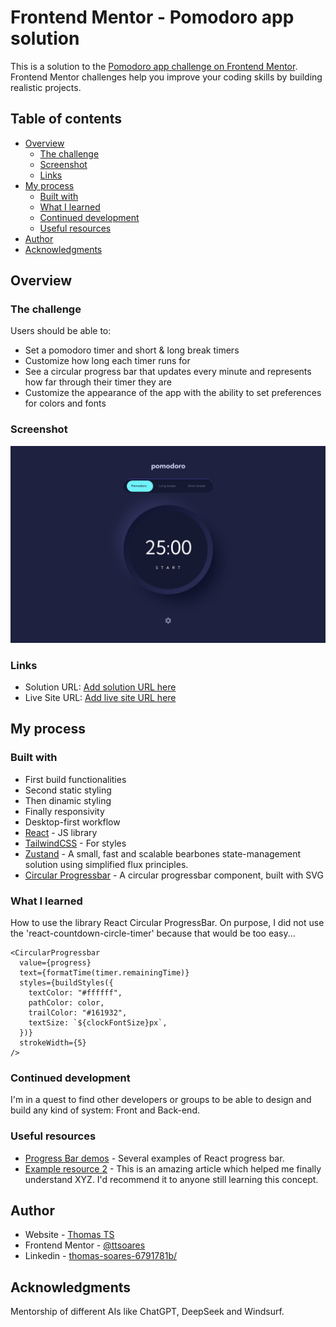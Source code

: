 # Frontend Mentor - Pomodoro app solution

This is a solution to the [Pomodoro app challenge on Frontend Mentor](https://www.frontendmentor.io/challenges/pomodoro-app-KBFnycJ6G). Frontend Mentor challenges help you improve your coding skills by building realistic projects.

## Table of contents

- [Overview](#overview)
  - [The challenge](#the-challenge)
  - [Screenshot](#screenshot)
  - [Links](#links)
- [My process](#my-process)
  - [Built with](#built-with)
  - [What I learned](#what-i-learned)
  - [Continued development](#continued-development)
  - [Useful resources](#useful-resources)
- [Author](#author)
- [Acknowledgments](#acknowledgments)

## Overview

### The challenge

Users should be able to:

- Set a pomodoro timer and short & long break timers
- Customize how long each timer runs for
- See a circular progress bar that updates every minute and represents how far through their timer they are
- Customize the appearance of the app with the ability to set preferences for colors and fonts

### Screenshot

![](./screenshot.jpg)

### Links

- Solution URL: [Add solution URL here](https://github.com/ttsoares/pomodoro)
- Live Site URL: [Add live site URL here](https://pomodoro-beta-rust.vercel.app/)

## My process

### Built with

- First build functionalities
- Second static styling
- Then dinamic styling
- Finally responsivity
- Desktop-first workflow
- [React](https://reactjs.org/) - JS library
- [TailwindCSS](https://tailwindcss.com/) - For styles
- [Zustand](https://www.npmjs.com/package/zustand) - A small, fast and scalable bearbones state-management solution using simplified flux principles.
- [Circular Progressbar](https://www.npmjs.com/package/react-circular-progressbar) - A circular progressbar component, built with SVG

### What I learned

How to use the library React Circular ProgressBar.
On purpose, I did not use the 'react-countdown-circle-timer' because that would be too easy...

```tsx
<CircularProgressbar
  value={progress}
  text={formatTime(timer.remainingTime)}
  styles={buildStyles({
    textColor: "#ffffff",
    pathColor: color,
    trailColor: "#161932",
    textSize: `${clockFontSize}px`,
  })}
  strokeWidth={5}
/>
```

### Continued development

I'm in a quest to find other developers or groups to be able to design and build any kind of system: Front and Back-end.

### Useful resources

- [Progress Bar demos](https://codesandbox.io/p/sandbox/vymm4oln6y?file=%2Findex.js) - Several examples of React progress bar.
- [Example resource 2](https://www.example.com) - This is an amazing article which helped me finally understand XYZ. I'd recommend it to anyone still learning this concept.

## Author

- Website - [Thomas TS](https://buildesign.vercel.app/)
- Frontend Mentor - [@ttsoares](https://www.frontendmentor.io/profile/ttsoares)
- Linkedin - [thomas-soares-6791781b/](https://www.linkedin.com/in/thomas-soares-6791781b/)

## Acknowledgments

Mentorship of different AIs like ChatGPT, DeepSeek and Windsurf.
